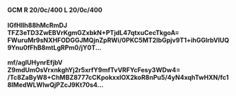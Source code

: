 #### GCM R 20/0c/400 L 20/0c/400
**IGfHllh88hMcRmDJ**<br/>**TFZ3eTD3ZwEBVrKgmGZxbkN+PTjdL47qtxuCecTkgoA=**<br/>**FWuruMr9sNXHFODGGJMQjnZpRWi/0PKC5MT2lbGpjv9T1+ihGGlrbVlUQ9Ynu0fFhB8mtLgRPm0/jY0T...**<br/><br/>
**mf/aglUHynrEfjbV**<br/>**Z9mdUmOsVrxnkghYj2r5xrfY9mfTvVRFYcFesy3WDw4=**<br/>**/Tc8ZaByW8+ChMBZ8777cCKpokxxlOX2koR8nPu5/4yN4xqhTwHXN/fc18IMedWLWlwQjPZcJ9Kt70s4...**